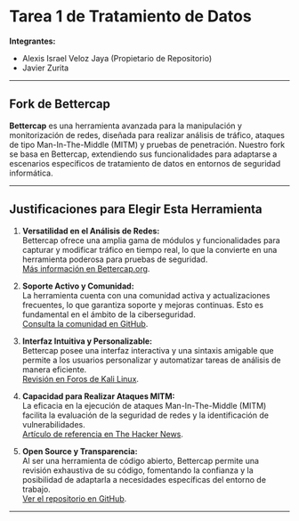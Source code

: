 # Tarea 1 de Tratamiento de Datos

**Integrantes:**  
- Alexis Israel Veloz Jaya (Propietario de Repositorio)  
- Javier Zurita

---

## Fork de Bettercap

**Bettercap** es una herramienta avanzada para la manipulación y monitorización de redes, diseñada para realizar análisis de tráfico, ataques de tipo Man-In-The-Middle (MITM) y pruebas de penetración. Nuestro fork se basa en Bettercap, extendiendo sus funcionalidades para adaptarse a escenarios específicos de tratamiento de datos en entornos de seguridad informática.

---

## Justificaciones para Elegir Esta Herramienta

1. **Versatilidad en el Análisis de Redes:**  
   Bettercap ofrece una amplia gama de módulos y funcionalidades para capturar y modificar tráfico en tiempo real, lo que la convierte en una herramienta poderosa para pruebas de seguridad.  
   [Más información en Bettercap.org](https://www.bettercap.org/).

2. **Soporte Activo y Comunidad:**  
   La herramienta cuenta con una comunidad activa y actualizaciones frecuentes, lo que garantiza soporte y mejoras continuas. Esto es fundamental en el ámbito de la ciberseguridad.  
   [Consulta la comunidad en GitHub](https://github.com/bettercap/bettercap).

3. **Interfaz Intuitiva y Personalizable:**  
   Bettercap posee una interfaz interactiva y una sintaxis amigable que permite a los usuarios personalizar y automatizar tareas de análisis de manera eficiente.  
   [Revisión en Foros de Kali Linux](https://forums.kali.org/).

4. **Capacidad para Realizar Ataques MITM:**  
   La eficacia en la ejecución de ataques Man-In-The-Middle (MITM) facilita la evaluación de la seguridad de redes y la identificación de vulnerabilidades.  
   [Artículo de referencia en The Hacker News](https://thehackernews.com/).

5. **Open Source y Transparencia:**  
   Al ser una herramienta de código abierto, Bettercap permite una revisión exhaustiva de su código, fomentando la confianza y la posibilidad de adaptarla a necesidades específicas del entorno de trabajo.  
   [Ver el repositorio en GitHub](https://github.com/bettercap/bettercap).

---


